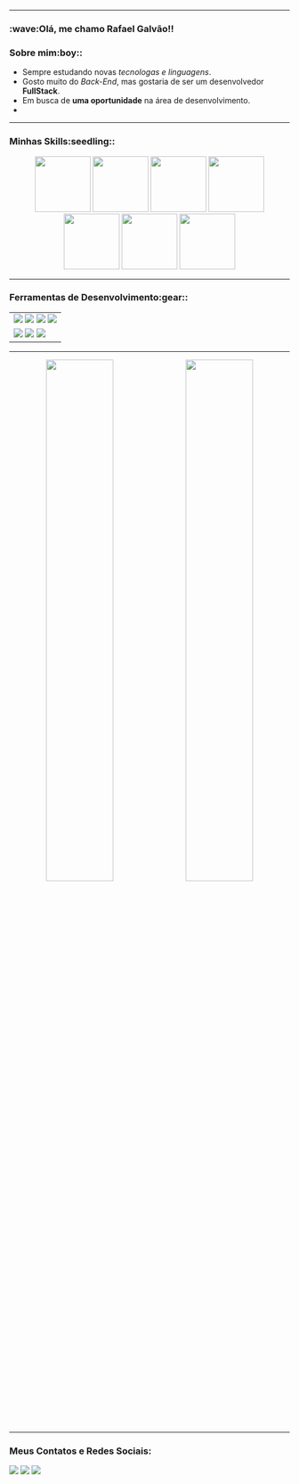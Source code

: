 <hr>
<h3>:wave:Olá, me chamo Rafael Galvão!!</h3>
<h3>Sobre mim:boy::</h3>
<ul>
    <li>Sempre estudando novas <em>tecnologas e linguagens</em>.</li>
    <li>Gosto muito do <em>Back-End</em>, mas gostaria de ser um desenvolvedor <strong>FullStack</strong>.</li>
    <li>Em busca de <strong>uma oportunidade</strong> na área de desenvolvimento.</li>
    <li></li>
</ul>
<hr>
<h3>Minhas Skills:seedling::</h3>
<div align="center">
    <img src="https://cdn.jsdelivr.net/gh/devicons/devicon/icons/python/python-original.svg" width="100">
    <img src="https://cdn.jsdelivr.net/gh/devicons/devicon/icons/csharp/csharp-plain.svg" width="100">
    <img src="https://cdn.jsdelivr.net/gh/devicons/devicon/icons/java/java-original.svg" width="100">
    <img src="https://cdn.jsdelivr.net/gh/devicons/devicon/icons/ruby/ruby-original.svg" width="100">
    <br>
    <img src="https://cdn.jsdelivr.net/gh/devicons/devicon/icons/javascript/javascript-plain.svg" width="100">
    <img src="https://cdn.jsdelivr.net/gh/devicons/devicon/icons/html5/html5-plain.svg" width="100">
    <img src="https://cdn.jsdelivr.net/gh/devicons/devicon/icons/css3/css3-plain.svg" width="100">
</div>
<hr>
<h3>Ferramentas de Desenvolvimento:gear::</h3>
<div align="center">
<table>
        <tr>
            <td>
                <img src="https://img.shields.io/badge/apache%20netbeans-1B6AC6?style=for-the-badge">
                <img src="https://img.shields.io/badge/Eclipse-2C2255?style=for-the-badge">            
                <img src="https://img.shields.io/badge/PyCharm-000000.svg?&style=for-the-badge">                
                <img src="https://img.shields.io/badge/GIT-E44C30?style=for-the-badge">
            </td>         
        </tr>
        <tr>
            <td>
                <img src="https://img.shields.io/badge/Visual_Studio-5C2D91?style=for-the-badge">
                <img src="https://img.shields.io/badge/Visual_Studio_Code-0078D4?style=for-the-badge">
                <img src="https://img.shields.io/badge/GitHub-100000?style=for-the-badge">
            </td>
        </tr>
</table>
</div>
<hr>
<div align="center">
    <img src="https://user-images.githubusercontent.com/124510294/228619026-d93147fa-26c9-45d8-87dd-15454cfbb87d.gif" width="49%" >
    <img src="https://github-readme-stats.vercel.app/api/top-langs/?username=RafaGalvaodev&langs_count=8&theme=blue-green" width="49%" >
</div>
<hr>
<h3>Meus Contatos e Redes Sociais:</h3>
<div>
    <a href = "https://mail.rafagalvaonull@gmail.com"><img src="https://img.shields.io/badge/Gmail-D14836?style=for-the-badge&logo=gmail&logoColor=white" target="_blank"></a>
    <a href= "https://www.linkedin.com/in/rafael-galv%C3%A3o-0562381b7/" target="_blank"><img src="https://img.shields.io/badge/-LinkedIn-%230077B5?style=for-the-badge&logo=linkedin&logoColor=white" target="_blank"></a>
    <a href = "https://discord.com/channels/@me" target="_blank"><img src="https://img.shields.io/badge/Discord-7289DA?style=for-the-badge&logo=discord&logoColor=white" target="_blank"></a>  
</div>
